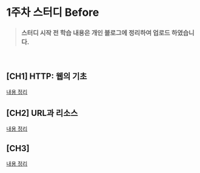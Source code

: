 # 1주차 스터디 Before

> ### 스터디 시작 전 학습 내용은 개인 블로그에 정리하여 업로드 하였습니다.

<br>

## [CH1] HTTP: 웹의 기초

[내용 정리](https://velog.io/@dre12am14/1%EC%9E%A5-HTTP-%EA%B0%9C%EA%B4%80)

## [CH2] URL과 리소스

[내용 정리](https://velog.io/@dre12am14/2%EC%9E%A5-URL%EA%B3%BC-%EB%A6%AC%EC%86%8C%EC%8A%A4)

## [CH3]

[내용 정리](https://velog.io/@dre12am14/3%EC%9E%A5-HTTP-%EB%A9%94%EC%8B%9C%EC%A7%80)
